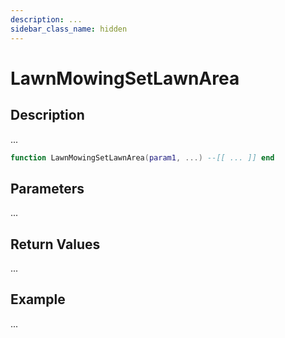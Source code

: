 ```yaml
---
description: ...
sidebar_class_name: hidden
---
```


# LawnMowingSetLawnArea

## Description

...

```lua
function LawnMowingSetLawnArea(param1, ...) --[[ ... ]] end
```

## Parameters

...

## Return Values

...

## Example

...

